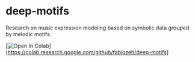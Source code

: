 # deep-motifs
Research on music expression modeling based on symbolic data grouped by melodic motifs.

[![Open In Colab](https://colab.research.google.com/assets/colab-badge.svg)](https://colab.research.google.com/github/fabiozeh/deep-motifs]